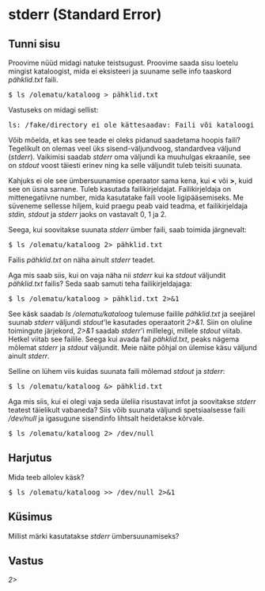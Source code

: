 # stderr (Standard Error)

## Tunni sisu

Proovime nüüd midagi natuke teistsugust. Proovime saada sisu loetelu mingist kataloogist, mida ei eksisteeri ja suuname selle info taaskord *pähklid.txt* faili.

<pre>$ ls /olematu/kataloog > pähklid.txt </pre>

Vastuseks on midagi sellist:

<pre>ls: /fake/directory ei ole kättesaadav: Faili või kataloogi ei eksisteeri</pre>

Võib mõelda, et kas see teade ei oleks pidanud saadetama hoopis faili? Tegelikult on olemas veel üks sisend-väljundvoog, standardvea väljund (*stderr*). Vaikimisi saadab *stderr* oma väljundi ka muuhulgas ekraanile, see on *stdout* voost täiesti erinev ning ka selle väljundit tuleb teisiti suunata.

Kahjuks ei ole see ümbersuunamise operaator sama kena, kui <b>&lt;</b> või <b>&gt;</b>, kuid see on üsna sarnane. Tuleb kasutada failikirjeldajat.  Failikirjeldaja on mittenegatiivne number, mida kasutatake faili voole ligipääsemiseks. Me süveneme sellesse hiljem, kuid praegu peab vaid teadma, et failikirjeldaja *stdin, stdout* ja *stderr* jaoks on vastavalt 0, 1 ja 2.

Seega, kui soovitakse suunata *stderr* ümber faili, saab toimida järgnevalt:

<pre>$ ls /olematu/kataloog 2> pähklid.txt</pre>

Failis *pähklid.txt* on näha ainult *stderr* teadet.

Aga mis saab siis, kui on vaja näha nii *stderr* kui ka *stdout* väljundit *pähklid.txt* failis? Seda saab samuti teha failikirjeldajaga:

<pre>$ ls /olematu/kataloog > pähklid.txt 2>&1</pre>

See käsk saadab *ls /olematu/kataloog* tulemuse failile *pähklid.txt* ja seejärel suunab *stderr* väljundi *stdout*'le kasutades operaatorit *2>&1*. Siin on oluline toimingute järjekord, *2>&1* saadab *stderr*'i millelegi, millele *stdout* viitab. Hetkel viitab see failile. Seega kui avada fail *pähklid.txt*, peaks nägema mõlemat *stderr* ja *stdout* väljundit. Meie näite põhjal on ülemise käsu väljund ainult *stderr*.

Selline on lühem viis kuidas suunata faili mõlemad *stdout* ja *stderr*:

<pre>$ ls /olematu/kataloog &> pähklid.txt</pre>

Aga mis siis, kui ei olegi vaja seda üleliia risustavat infot ja soovitakse *stderr* teatest täielikult vabaneda? Siis võib suunata väljundi spetsiaalsesse faili */dev/null* ja igasugune sisendinfo lihtsalt heidetakse kõrvale.

<pre>$ ls /olematu/kataloog 2> /dev/null</pre>

## Harjutus

Mida teeb allolev käsk?

<pre>$ ls /olematu/kataloog >> /dev/null 2>&1</pre>

## Küsimus

Millist märki kasutatakse *stderr* ümbersuunamiseks?

## Vastus

*2>*

